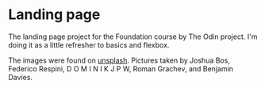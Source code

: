 # Landing page

The landing page project for the Foundation course by The Odin project.
I'm doing it as a little refresher to basics and flexbox.

The images were found on [unsplash](https://unsplash.com/). Pictures taken by Joshua Bos, Federico Respini, D O M I N I K J P W, Roman Grachev, and Benjamin Davies.
